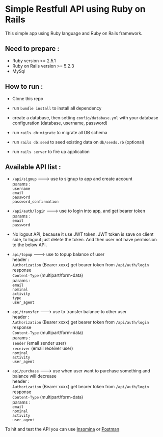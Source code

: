 # Simple Restfull API using Ruby on Rails

This simple app using Ruby language and Ruby on Rails framework.


## Need to prepare :

* Ruby version >= 2.5.1
* Ruby on Rails version >= 5.2.3
* MySql

## How to run :

* Clone this repo

* run `bundle install` to install all dependency

* create a database, then setting `config/database.yml` with your database configuration (database, username, password)

* run `rails db:migrate` to migrate all DB schema

* run `rails db:seed` to seed existing data on `db/seeds.rb` (optional)

* run `rails server` to fire up application

## Available API list :

* `/api/signup`  ---> use to signup to app and create account  
params :  
`username`     
`email`      
`password`     
`password_confirmation`      

* `/api/auth/login` ---> use to login into app, and get bearer token   
params :    
`email`  
`password`   

* No logout API, because it use JWT token. JWT token is save on client side, to logout just delete the token. And then user not have permission to the below API.

* `api/topup`  ---> use to topup balance of user    
header :     
`Authorization`   (Bearer xxxx) get bearer token from `/api/auth/login` response     
`Content-Type`   (multipart/form-data)        
params :    
`email`      
`nominal`     
`activity`     
`type`     
`user_agent`         

* `api/transfer`  ---> use to transfer balance to other user     
header :     
`Authorization`   (Bearer xxxx) get bearer token from `/api/auth/login` response     
`Content-Type`   (multipart/form-data)        
params :    
`sender` (email sender user)     
`receiver` (email receiver user)    
`nominal`     
`activity`     
`user_agent`     

* `api/purchase`  ---> use when user want to purchase something and balance will decrease     
header :     
`Authorization`   (Bearer xxxx) get bearer token from `/api/auth/login` response     
`Content-Type`   (multipart/form-data)        
params :      
`email`       
`nominal`      
`activity`      
`user_agent`       



To hit and test the API you can use [Insomina](https://insomnia.rest/) or [Postman](https://www.postman.com/)

